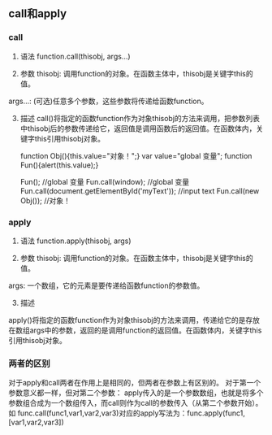 <link href="http://cdn.bootcss.com/highlight.js/8.0/styles/monokai_sublime.min.css" rel="stylesheet">
<script src="http://cdn.bootcss.com/highlight.js/8.0/highlight.min.js"></script>
<script >hljs.initHighlightingOnLoad();</script> 


## call和apply

### call

1. 语法
function.call(thisobj, args...)


2. 参数
thisobj: 调用function的对象。在函数主体中，thisobj是关键字this的值。

args...: (可选)任意多个参数，这些参数将传递给函数function。

3. 描述
call()将指定的函数function作为对象thisobj的方法来调用，把参数列表中thisobj后的参数传递给它，返回值是调用函数后的返回值。在函数体内，关键字this引用thisobj对象。



    function Obj(){this.value="对象！";}
    var value="global 变量";
    function Fun(){alert(this.value);}

    Fun();   //global 变量
    Fun.call(window);  //global 变量
    Fun.call(document.getElementById('myText'));  //input text
    Fun.call(new Obj());   //对象！




### apply

1. 语法
function.apply(thisobj, args)

2. 参数
thisobj: 调用function的对象。在函数主体中，thisobj是关键字this的值。

args: 一个数组，它的元素是要传递给函数function的参数值。


3. 描述

apply()将指定的函数function作为对象thisobj的方法来调用，传递给它的是存放在数组args中的参数，返回的是调用function的返回值。在函数体内，关键字this引用thisobj对象。




### 两者的区别
对于apply和call两者在作用上是相同的，但两者在参数上有区别的。
对于第一个参数意义都一样，但对第二个参数：
apply传入的是一个参数数组，也就是将多个参数组合成为一个数组传入，而call则作为call的参数传入（从第二个参数开始）。
如 func.call(func1,var1,var2,var3)对应的apply写法为：func.apply(func1,[var1,var2,var3])
